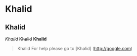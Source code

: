 # Khalid
## Khalid
*Khalid*
~~Khalid~~
**Khalid**
> Khalid 
For help please go to [Khalid] (http://google.com)
